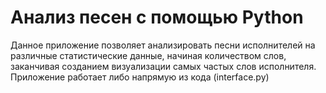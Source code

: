 # Анализ песен с помощью Python
Данное приложение позволяет анализировать песни исполнителей на различные статистические данные, начиная количеством слов, заканчивая созданием визуализации самых частых слов исполнителя.
Приложение работает либо напрямую из кода (interface.py)
